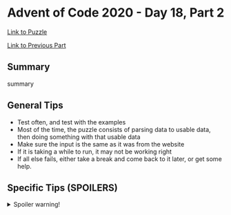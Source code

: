 # Advent of Code 2020 - Day 18, Part 2

[Link to Puzzle](https://adventofcode.com/2020/day/18#part2)

[Link to Previous Part](https://github.com/CodingAP/unofficial-aoc-syllabus/blob/main/years/2020/day18/part1.md)

## Summary
summary

## General Tips
- Test often, and test with the examples
- Most of the time, the puzzle consists of parsing data to usable data, then doing something with that usable data
- Make sure the input is the same as it was from the website
- If it is taking a while to run, it may not be working right
- If all else fails, either take a break and come back to it later, or get some help.

## Specific Tips (SPOILERS)
<details> <summary>Spoiler warning!</summary>

specific tips

</details>